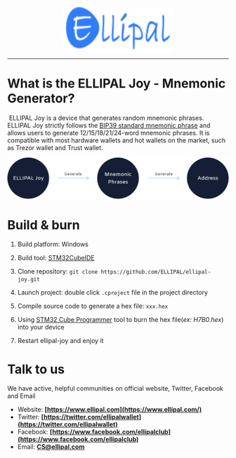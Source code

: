 <div align="center">
  <img src="asset/ellipal.png" width="250" height="100" />
</div> 
  <hr height="0.5px" />

# What is the ELLIPAL Joy - Mnemonic Generator?

​    	ELLIPAL Joy is a device that generates random mnemonic phrases. ELLIPAL Joy strictly follows the [BIP39 standard mnemonic phrase](https://www.ellipal.com/blogs/support/mnemonic-generation) and allows users to generate 12/15/18/21/24-word mnemonic phrases. It is compatible with most hardware wallets and hot wallets on the market, such as Trezor wallet and Trust wallet.

![ellipal-joy](asset/ellipal-joy.png)



# Build & burn

1. Build platform: Windows

2. Build tool: [STM32CubeIDE](https://www.st.com/en/development-tools/stm32cubeide.html#get-software)

3. Clone repository: `git clone https://github.com/ELLIPAL/ellipal-joy.git`

4. Launch project: double click `.cproject` file in the project directory

5. Compile source code to generate a hex file: `xxx.hex`

6. Using [STM32 Cube Programmer](https://www.st.com/en/development-tools/stm32cubeprog.html) tool to burn the hex file(*ex: H7B0.hex*) into your device

7. Restart ellipal-joy and enjoy it



# Talk to us

We have active, helpful communities on official website, Twitter, Facebook and Email

- Website: **[https://www.ellipal.com](https://www.ellipal.com/)**
- Twitter: **[https://twitter.com/ellipalwallet](https://twitter.com/ellipalwallet)**
- Facebook: **[https://www.facebook.com/ellipalclub](https://www.facebook.com/ellipalclub)**
- Email: **[CS@ellipal.com](mailto:CS@ellipal.com)**
